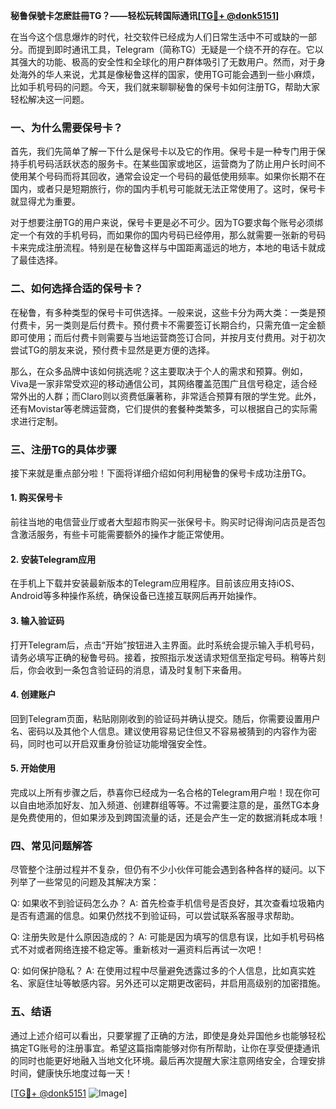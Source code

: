 **秘鲁保號卡怎麽註冊TG？——轻松玩转国际通讯[[TG💪+ @donk5151](https://t.me/s/donk5151)]**

在当今这个信息爆炸的时代，社交软件已经成为人们日常生活中不可或缺的一部分。而提到即时通讯工具，Telegram（简称TG）无疑是一个绕不开的存在。它以其强大的功能、极高的安全性和全球化的用户群体吸引了无数用户。然而，对于身处海外的华人来说，尤其是像秘鲁这样的国家，使用TG可能会遇到一些小麻烦，比如手机号码的问题。今天，我们就来聊聊秘鲁的保号卡如何注册TG，帮助大家轻松解决这一问题。

### 一、为什么需要保号卡？

首先，我们先简单了解一下什么是保号卡以及它的作用。保号卡是一种专门用于保持手机号码活跃状态的服务卡。在某些国家或地区，运营商为了防止用户长时间不使用某个号码而将其回收，通常会设定一个号码的最低使用频率。如果你长期不在国内，或者只是短期旅行，你的国内手机号可能就无法正常使用了。这时，保号卡就显得尤为重要。

对于想要注册TG的用户来说，保号卡更是必不可少。因为TG要求每个账号必须绑定一个有效的手机号码，而如果你的国内号码已经停用，那么就需要一张新的号码卡来完成注册流程。特别是在秘鲁这样与中国距离遥远的地方，本地的电话卡就成了最佳选择。

### 二、如何选择合适的保号卡？

在秘鲁，有多种类型的保号卡可供选择。一般来说，这些卡分为两大类：一类是预付费卡，另一类则是后付费卡。预付费卡不需要签订长期合约，只需充值一定金额即可使用；而后付费卡则需要与当地运营商签订合同，并按月支付费用。对于初次尝试TG的朋友来说，预付费卡显然是更方便的选择。

那么，在众多品牌中该如何挑选呢？这主要取决于个人的需求和预算。例如，Viva是一家非常受欢迎的移动通信公司，其网络覆盖范围广且信号稳定，适合经常外出的人群；而Claro则以资费低廉著称，非常适合预算有限的学生党。此外，还有Movistar等老牌运营商，它们提供的套餐种类繁多，可以根据自己的实际需求进行定制。

### 三、注册TG的具体步骤

接下来就是重点部分啦！下面将详细介绍如何利用秘鲁的保号卡成功注册TG。

#### 1. 购买保号卡
前往当地的电信营业厅或者大型超市购买一张保号卡。购买时记得询问店员是否包含激活服务，有些卡可能需要额外的操作才能正常使用。

#### 2. 安装Telegram应用
在手机上下载并安装最新版本的Telegram应用程序。目前该应用支持iOS、Android等多种操作系统，确保设备已连接互联网后再开始操作。

#### 3. 输入验证码
打开Telegram后，点击“开始”按钮进入主界面。此时系统会提示输入手机号码，请务必填写正确的秘鲁号码。接着，按照指示发送请求短信至指定号码。稍等片刻后，你会收到一条包含验证码的消息，请及时复制下来备用。

#### 4. 创建账户
回到Telegram页面，粘贴刚刚收到的验证码并确认提交。随后，你需要设置用户名、密码以及其他个人信息。建议使用容易记住但又不容易被猜到的内容作为密码，同时也可以开启双重身份验证功能增强安全性。

#### 5. 开始使用
完成以上所有步骤之后，恭喜你已经成为一名合格的Telegram用户啦！现在你可以自由地添加好友、加入频道、创建群组等等。不过需要注意的是，虽然TG本身是免费使用的，但如果涉及到跨国流量的话，还是会产生一定的数据消耗成本哦！

### 四、常见问题解答

尽管整个注册过程并不复杂，但仍有不少小伙伴可能会遇到各种各样的疑问。以下列举了一些常见的问题及其解决方案：

Q: 如果收不到验证码怎么办？
A: 首先检查手机信号是否良好，其次查看垃圾箱内是否有遗漏的信息。如果仍然找不到验证码，可以尝试联系客服寻求帮助。

Q: 注册失败是什么原因造成的？
A: 可能是因为填写的信息有误，比如手机号码格式不对或者网络连接不稳定等。重新核对一遍资料后再试一次吧！

Q: 如何保护隐私？
A: 在使用过程中尽量避免透露过多的个人信息，比如真实姓名、家庭住址等敏感内容。另外还可以定期更改密码，并启用高级别的加密措施。

### 五、结语

通过上述介绍可以看出，只要掌握了正确的方法，即使是身处异国他乡也能够轻松搞定TG账号的注册事宜。希望这篇指南能够对你有所帮助，让你在享受便捷通讯的同时也能更好地融入当地文化环境。最后再次提醒大家注意网络安全，合理安排时间，健康快乐地度过每一天！

[[TG💪+ @donk5151](https://t.me/s/donk5151) ![Image](https://i.postimg.cc/rwNCRYN7/Snipaste-2025-04-30-17-27-05.png)]